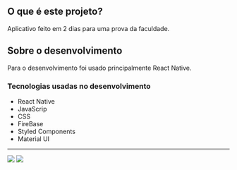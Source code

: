 <h2>O que é este projeto?</h2>
<p>Aplicativo feito em 2 dias para uma prova da faculdade.</p>


<h2>Sobre o desenvolvimento</h2>

<p>Para o desenvolvimento foi usado principalmente React Native.</p>

<h3>Tecnologias  usadas no desenvolvimento</h3>
<ul>
    <li>React Native</li>
    <li>JavaScrip</li>
    <li>CSS</li>
    <li>FireBase</li>
    <li>Styled Components</li>
    <li>Material UI</li>
</ul>

<hr>

<img src="https://user-images.githubusercontent.com/43209743/123893743-58b8d600-d933-11eb-9fb0-b03d1ec7927b.png" />
<img src="https://user-images.githubusercontent.com/43209743/123893760-5c4c5d00-d933-11eb-88b1-b6719e138dd4.png" />







